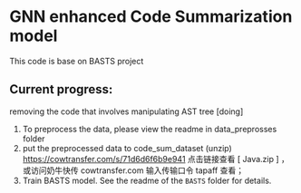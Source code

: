 # GNN enhanced Code Summarization model
This code is base on BASTS project

## Current progress:
removing the code that involves manipulating AST tree [doing]

1. To preprocess the data, please view the readme in data_preprosses folder
2. put the preprocessed data to code_sum_dataset (unzip)
   https://cowtransfer.com/s/71d6d6f6b9e941 点击链接查看 [ Java.zip ] ，或访问奶牛快传 cowtransfer.com 输入传输口令 tapaff 查看；
3. Train BASTS model. See the readme of the `BASTS` folder for details.
